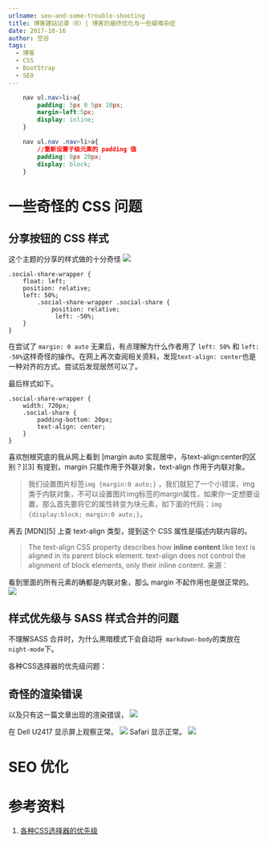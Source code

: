 ```yaml
---
urlname: seo-and-some-trouble-shooting
title: 博客建站记录（6）| 博客的最终优化与一些疑难杂症
date: 2017-10-16
author: 空谷
tags: 
  - 博客 
  - CSS 
  - BootStrap 
  - SEO
---
```




```css
    nav ul.nav>li>a{
        padding: 5px 0 5px 10px;
        margin-left:5px;
        display: inline;
    }
```



```CSS
    nav ul.nav .nav>li>a{
        //重新设置子级元素的 padding 值
        padding: 8px 20px;
        display: block;
    }
```



# 一些奇怪的 CSS 问题

## 分享按钮的 CSS 样式
这个主题的分享的样式做的十分奇怪
![](http://pics.arvinx.com/2017-10-15-15080423592598.jpg)

```CSS3
.social-share-wrapper {
    float: left;
    position: relative;
    left: 50%;
        .social-share-wrapper .social-share {
            position: relative;
             left: -50%;
    }
}
```

在尝试了 `margin: 0 auto` 无果后，有点理解为什么作者用了 `left: 50%` 和 `left: -50%`这样奇怪的操作。在网上再次查阅相关资料，发现`text-align: center`也是一种对齐的方式。尝试后发现居然可以了。

 最后样式如下。

```CSS3
.social-share-wrapper {
    width: 720px;
    .social-share {
        padding-bottom: 20px;
        text-align: center;
    }
}
```

喜欢刨根究底的我从网上看到 [margin auto 实现居中，与text-align:center的区别？][3] 有提到，margin 只能作用于外联对象，text-align 作用于内联对象。

> 我们设置图片标签`img {margin:0 auto;}` ，我们就犯了一个小错误，img类于内联对象，不可以设置图片img标签的margin属性，如果你一定想要设置，那么首先要将它的属性转变为块元素，如下面的代码：`img {display:block; margin:0 auto;}`。 

再去 [MDN][5] 上查 text-align 类型，提到这个 CSS 属性是描述内联内容的。
>
> The text-align CSS property describes how **inline content** like text is aligned in its parent block element. text-align does not control the alignment of block elements, only their inline content.  来源：

 看到里面的所有元素的确都是内联对象，那么 margin 不起作用也是很正常的。
 ![](http://pics.arvinx.com/2017-10-15-15080440510655.jpg)

## 样式优先级与 SASS 样式合并的问题
不理解SASS 合并时，为什么黑暗模式下会自动将` markdown-body`的类放在`night-mode`下。

各种CSS选择器的优先级问题：

## 奇怪的渲染错误
以及只有这一篇文章出现的渲染错误，
![](http://pics.arvinx.com/2017-10-14-2017-10-15-1.png)

在 Dell U2417 显示屏上观察正常。
![](http://pics.arvinx.com/2017-10-14-2017-10-15-3.png)
Safari 显示正常。
![](http://pics.arvinx.com/2017-10-14-2017-10-15-4.png)

# SEO 优化



# 参考资料

1. [各种CSS选择器的优先级][6]

[6]: http://harttle.com/2015/07/16/css-priority.html



